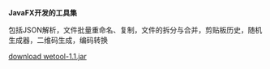 **JavaFX开发的工具集**

包括JSON解析，文件批量重命名、复制，文件的拆分与合并，剪贴板历史，随机生成器，二维码生成，编码转换

[download wetool-1.1.jar](http://oq3iwfipo.bkt.clouddn.com/tools/zhazhapan/wetool-1.1.jar)